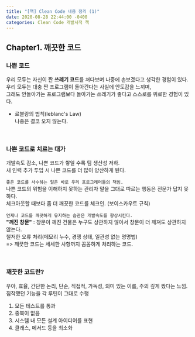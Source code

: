 ```yaml
---
title: "[책] Clean Code 내용 정리 (1)"
date: 2020-08-28 22:44:00 -0400
categories: Clean Code 개발서적 책
---
```


## Chapter1. 깨끗한 코드  

### 나쁜 코드  
우리 모두는 자신이 짠 **쓰레기 코드**를 쳐다보며 나중에 손보겠다고 생각한 경험이 있다.  
우리 모두는 대충 짠 프로그램이 돌아간다는 사실에 안도감을 느끼며,  
그래도 안돌아가는 프로그램보다 돌아가는 쓰레기가 좋다고 스스로를 위로한 경험이 있다.  

* 르블랑의 법칙(leblanc's Law)  
나중은 결코 오지 않는다.  

<br>

### 나쁜 코드로 치르는 대가  
개발속도 감소, 나쁜 코드가 쌓일 수록 팀 생산성 저하.   
새 인력 추가 투입 시 나쁜 코드를 더 많이 양산하게 된다.  

` 좋은 코드를 사수하는 일은 바로 우리 프로그래머들의 책임. `  
나쁜 코드의 위험을 이해하지 못하는 관리자 말을 그대로 따르는 행동은 전문가 답지 못하다.  
체크아웃할 때보다 좀 더 깨끗한 코드를 체크인. (보이스카우트 규칙)  

` 언제나 코드를 깨끗하게 유지하는 습관은 개발속도를 향상시킨다. `   
**"깨진 창문"** : 창문이 깨진 건물은 누구도 상관하지 않아서 창문이 더 깨져도 상관하지 않는다.  
철저한 오류 처리(메모리 누수, 경쟁 상태, 일관성 없는 명명법)  
=> 깨끗한 코드는 세세한 사항까지 꼼꼼하게 처리하는 코드.  

<br>

### 깨끗한 코드란?  
우아, 효율, 간단한 논리, 단순, 직접적, 가독성, 의미 있는 이름, 주의 깊게 짰다는 느낌.  
짐작했던 기능을 각 루틴이 그대로 수행   
1. 모든 테스트를 통과  
2. 중복이 없음  
3. 시스템 내 모든 설계 아이디어를 표현  
4. 클래스, 메서드 등을 최소화  
